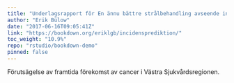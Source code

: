 ```yaml
---
title: "Underlagsrapport för En ännu bättre strålbehandling avseende incidens och prevalens av cancer i Västra Sjukvårdsregionen 2016-2030"
author: "Erik Bülow"
date: "2017-06-16T09:05:41Z"
link: "https://bookdown.org/eriklgb/incidensprediktion/"
toc_weight: "10.9%"
repo: "rstudio/bookdown-demo"
pinned: false
---
```


Förutsägelse av framtida förekomst av cancer i Västra Sjukvårdsregionen.

